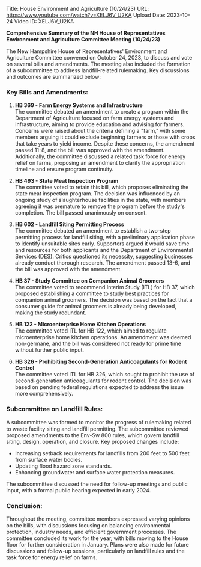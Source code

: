 Title: House Environment and Agriculture (10/24/23)
URL: https://www.youtube.com/watch?v=XELJ6V_U2KA
Upload Date: 2023-10-24
Video ID: XELJ6V_U2KA

**Comprehensive Summary of the NH House of Representatives Environment and Agriculture Committee Meeting (10/24/23)**

The New Hampshire House of Representatives' Environment and Agriculture Committee convened on October 24, 2023, to discuss and vote on several bills and amendments. The meeting also included the formation of a subcommittee to address landfill-related rulemaking. Key discussions and outcomes are summarized below:

### **Key Bills and Amendments:**

1. **HB 369 - Farm Energy Systems and Infrastructure**  
   The committee debated an amendment to create a program within the Department of Agriculture focused on farm energy systems and infrastructure, aiming to provide education and advising for farmers. Concerns were raised about the criteria defining a "farm," with some members arguing it could exclude beginning farmers or those with crops that take years to yield income. Despite these concerns, the amendment passed 11-8, and the bill was approved with the amendment. Additionally, the committee discussed a related task force for energy relief on farms, proposing an amendment to clarify the appropriation timeline and ensure program continuity.

2. **HB 493 - State Meat Inspection Program**  
   The committee voted to retain this bill, which proposes eliminating the state meat inspection program. The decision was influenced by an ongoing study of slaughterhouse facilities in the state, with members agreeing it was premature to remove the program before the study's completion. The bill passed unanimously on consent.

3. **HB 602 - Landfill Siting Permitting Process**  
   The committee debated an amendment to establish a two-step permitting process for landfill siting, with a preliminary application phase to identify unsuitable sites early. Supporters argued it would save time and resources for both applicants and the Department of Environmental Services (DES). Critics questioned its necessity, suggesting businesses already conduct thorough research. The amendment passed 13-6, and the bill was approved with the amendment.

4. **HB 37 - Study Committee on Companion Animal Groomers**  
   The committee voted to recommend Interim Study (ITL) for HB 37, which proposed establishing a committee to study best practices for companion animal groomers. The decision was based on the fact that a consumer guide for animal groomers is already being developed, making the study redundant.

5. **HB 122 - Microenterprise Home Kitchen Operations**  
   The committee voted ITL for HB 122, which aimed to regulate microenterprise home kitchen operations. An amendment was deemed non-germane, and the bill was considered not ready for prime time without further public input.

6. **HB 326 - Prohibiting Second-Generation Anticoagulants for Rodent Control**  
   The committee voted ITL for HB 326, which sought to prohibit the use of second-generation anticoagulants for rodent control. The decision was based on pending federal regulations expected to address the issue more comprehensively.

### **Subcommittee on Landfill Rules:**  
A subcommittee was formed to monitor the progress of rulemaking related to waste facility siting and landfill permitting. The subcommittee reviewed proposed amendments to the Env-Sw 800 rules, which govern landfill siting, design, operation, and closure. Key proposed changes include:
- Increasing setback requirements for landfills from 200 feet to 500 feet from surface water bodies.
- Updating flood hazard zone standards.
- Enhancing groundwater and surface water protection measures.  

The subcommittee discussed the need for follow-up meetings and public input, with a formal public hearing expected in early 2024.

### **Conclusion:**  
Throughout the meeting, committee members expressed varying opinions on the bills, with discussions focusing on balancing environmental protection, industry needs, and efficient government processes. The committee concluded its work for the year, with bills moving to the House floor for further consideration in January. Plans were also made for future discussions and follow-up sessions, particularly on landfill rules and the task force for energy relief on farms.